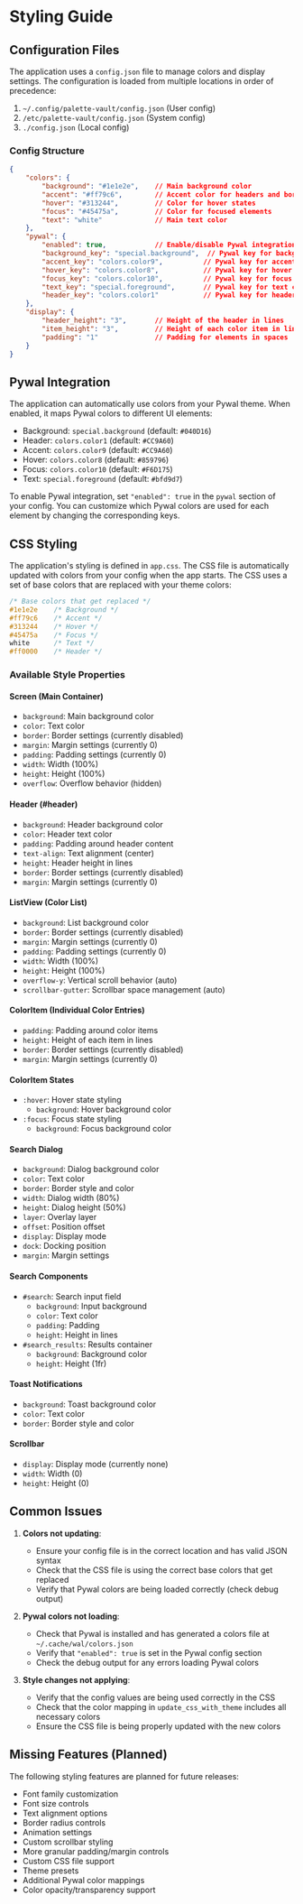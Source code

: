 # Styling Guide

## Configuration Files

The application uses a `config.json` file to manage colors and display settings. The configuration is loaded from multiple locations in order of precedence:

1. `~/.config/palette-vault/config.json` (User config)
2. `/etc/palette-vault/config.json` (System config)
3. `./config.json` (Local config)

### Config Structure

```json
{
    "colors": {
        "background": "#1e1e2e",    // Main background color
        "accent": "#ff79c6",        // Accent color for headers and borders
        "hover": "#313244",         // Color for hover states
        "focus": "#45475a",         // Color for focused elements
        "text": "white"             // Main text color
    },
    "pywal": {
        "enabled": true,            // Enable/disable Pywal integration
        "background_key": "special.background",  // Pywal key for background
        "accent_key": "colors.color9",          // Pywal key for accent
        "hover_key": "colors.color8",           // Pywal key for hover states
        "focus_key": "colors.color10",          // Pywal key for focus states
        "text_key": "special.foreground",       // Pywal key for text color
        "header_key": "colors.color1"           // Pywal key for header color
    },
    "display": {
        "header_height": "3",       // Height of the header in lines
        "item_height": "3",         // Height of each color item in lines
        "padding": "1"              // Padding for elements in spaces
    }
}
```

## Pywal Integration

The application can automatically use colors from your Pywal theme. When enabled, it maps Pywal colors to different UI elements:

- Background: `special.background` (default: `#040D16`)
- Header: `colors.color1` (default: `#CC9A60`)
- Accent: `colors.color9` (default: `#CC9A60`)
- Hover: `colors.color8` (default: `#859796`)
- Focus: `colors.color10` (default: `#F6D175`)
- Text: `special.foreground` (default: `#bfd9d7`)

To enable Pywal integration, set `"enabled": true` in the `pywal` section of your config. You can customize which Pywal colors are used for each element by changing the corresponding keys.

## CSS Styling

The application's styling is defined in `app.css`. The CSS file is automatically updated with colors from your config when the app starts. The CSS uses a set of base colors that are replaced with your theme colors:

```css
/* Base colors that get replaced */
#1e1e2e    /* Background */
#ff79c6    /* Accent */
#313244    /* Hover */
#45475a    /* Focus */
white      /* Text */
#ff0000    /* Header */
```

### Available Style Properties

#### Screen (Main Container)
- `background`: Main background color
- `color`: Text color
- `border`: Border settings (currently disabled)
- `margin`: Margin settings (currently 0)
- `padding`: Padding settings (currently 0)
- `width`: Width (100%)
- `height`: Height (100%)
- `overflow`: Overflow behavior (hidden)

#### Header (#header)
- `background`: Header background color
- `color`: Header text color
- `padding`: Padding around header content
- `text-align`: Text alignment (center)
- `height`: Header height in lines
- `border`: Border settings (currently disabled)
- `margin`: Margin settings (currently 0)

#### ListView (Color List)
- `background`: List background color
- `border`: Border settings (currently disabled)
- `margin`: Margin settings (currently 0)
- `padding`: Padding settings (currently 0)
- `width`: Width (100%)
- `height`: Height (100%)
- `overflow-y`: Vertical scroll behavior (auto)
- `scrollbar-gutter`: Scrollbar space management (auto)

#### ColorItem (Individual Color Entries)
- `padding`: Padding around color items
- `height`: Height of each item in lines
- `border`: Border settings (currently disabled)
- `margin`: Margin settings (currently 0)

#### ColorItem States
- `:hover`: Hover state styling
  - `background`: Hover background color
- `:focus`: Focus state styling
  - `background`: Focus background color

#### Search Dialog
- `background`: Dialog background color
- `color`: Text color
- `border`: Border style and color
- `width`: Dialog width (80%)
- `height`: Dialog height (50%)
- `layer`: Overlay layer
- `offset`: Position offset
- `display`: Display mode
- `dock`: Docking position
- `margin`: Margin settings

#### Search Components
- `#search`: Search input field
  - `background`: Input background
  - `color`: Text color
  - `padding`: Padding
  - `height`: Height in lines
- `#search_results`: Results container
  - `background`: Background color
  - `height`: Height (1fr)

#### Toast Notifications
- `background`: Toast background color
- `color`: Text color
- `border`: Border style and color

#### Scrollbar
- `display`: Display mode (currently none)
- `width`: Width (0)
- `height`: Height (0)

## Common Issues

1. **Colors not updating**: 
   - Ensure your config file is in the correct location and has valid JSON syntax
   - Check that the CSS file is using the correct base colors that get replaced
   - Verify that Pywal colors are being loaded correctly (check debug output)

2. **Pywal colors not loading**: 
   - Check that Pywal is installed and has generated a colors file at `~/.cache/wal/colors.json`
   - Verify that `"enabled": true` is set in the Pywal config section
   - Check the debug output for any errors loading Pywal colors

3. **Style changes not applying**: 
   - Verify that the config values are being used correctly in the CSS
   - Check that the color mapping in `update_css_with_theme` includes all necessary colors
   - Ensure the CSS file is being properly updated with the new colors

## Missing Features (Planned)

The following styling features are planned for future releases:
- Font family customization
- Font size controls
- Text alignment options
- Border radius controls
- Animation settings
- Custom scrollbar styling
- More granular padding/margin controls
- Custom CSS file support
- Theme presets
- Additional Pywal color mappings
- Color opacity/transparency support
